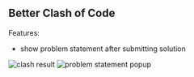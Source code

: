 ## Better Clash of Code
Features:
- show problem statement after submitting solution

![clash result](https://i.imgur.com/SEFOGmc.png)
![problem statement popup](https://i.imgur.com/wYazEdn.png)
